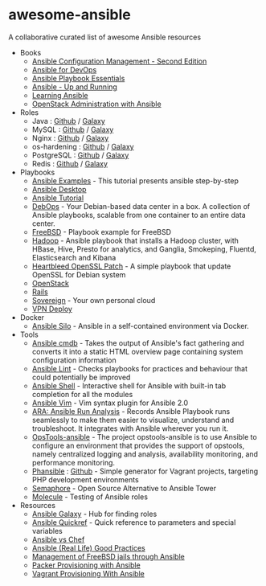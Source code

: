 # awesome-ansible
A collaborative curated list of awesome Ansible resources

- Books
  - [Ansible Configuration Management - Second Edition](https://www.packtpub.com/networking-and-servers/ansible-configuration-management-second-edition)
  - [Ansible for DevOps](https://leanpub.com/ansible-for-devops)
  - [Ansible Playbook Essentials](https://www.packtpub.com/networking-and-servers/ansible-playbook-essentials)
  - [Ansible - Up and Running](http://shop.oreilly.com/product/0636920035626.do)
  - [Learning Ansible](https://www.packtpub.com/networking-and-servers/learning-ansible)
  - [OpenStack Administration with Ansible](https://www.packtpub.com/virtualization-and-cloud/openstack-administration-ansible)
- Roles
  - Java : [Github](https://github.com/silpion/ansible-java) / [Galaxy](https://galaxy.ansible.com/list#/roles/457)
  - MySQL : [Github](https://github.com/ANXS/mysql) / [Galaxy](https://galaxy.ansible.com/list#/roles/509)
  - Nginx : [Github](https://github.com/jdauphant/ansible-role-nginx) / [Galaxy](https://galaxy.ansible.com/list#/roles/466)
  - os-hardening : [Github](https://github.com/dev-sec/ansible-os-hardening) / [Galaxy](https://galaxy.ansible.com/dev-sec/os-hardening/)
  - PostgreSQL : [Github](https://github.com/ANXS/postgresql) / [Galaxy](https://galaxy.ansible.com/list#/roles/512)
  - Redis : [Github](https://github.com/DavidWittman/ansible-redis) / [Galaxy](https://galaxy.ansible.com/detail#/role/730)
- Playbooks
  - [Ansible Examples](https://github.com/ansible/ansible-examples) - This tutorial presents ansible step-by-step
  - [Ansible Desktop](https://github.com/kalos/ansible-desktop)
  - [Ansible Tutorial](https://github.com/leucos/ansible-tuto)
  - [DebOps](https://debops.org/) - Your Debian-based data center in a box. A collection of Ansible playbooks, scalable from one container to an entire data center.
  - [FreeBSD](https://github.com/jdauphant/ansible-freebsd-playbooks) - Playbook example for FreeBSD
  - [Hadoop](https://github.com/analytically/hadoop-ansible) - Ansible playbook that installs a Hadoop cluster, with HBase, Hive, Presto for analytics, and Ganglia, Smokeping, Fluentd, Elasticsearch and Kibana
  - [Heartbleed OpenSSL Patch](https://github.com/jdauphant/patch-openssl-CVE-2014-0160) - A simple playbook that update OpenSSL for Debian system
  - [OpenStack](https://github.com/openstack-ansible/openstack-ansible)
  - [Rails](https://github.com/j-mcnally/ansible-rails)
  - [Sovereign](https://github.com/sovereign/sovereign) - Your own personal cloud
  - [VPN Deploy](https://github.com/ftao/vpn-deploy-playbook)
- Docker
  - [Ansible Silo](https://github.com/groupon/ansible-silo) - Ansible in a self-contained environment via Docker.
- Tools
  - [Ansible cmdb](https://github.com/fboender/ansible-cmdb) - Takes the output of Ansible's fact gathering and converts it into a static HTML overview page containing system configuration information
  - [Ansible Lint](https://github.com/willthames/ansible-lint) - Checks playbooks for practices and behaviour that could potentially be improved
  - [Ansible Shell](https://github.com/dominis/ansible-shell) - Interactive shell for Ansible with built-in tab completion for all the modules
  - [Ansible Vim](https://github.com/pearofducks/ansible-vim) - Vim syntax plugin for Ansible 2.0
  - [ARA: Ansible Run Analysis](https://github.com/openstack/ara) - Records Ansible Playbook runs seamlessly to make them easier to visualize, understand and troubleshoot. It integrates with Ansible wherever you run it.
  - [OpsTools-ansible](https://github.com/centos-opstools/opstools-ansible) - The project opstools-ansible is to use Ansible to configure an environment that provides the support of opstools, namely centralized logging and analysis, availability monitoring, and performance monitoring.
  - [Phansible](http://phansible.com/) : [Github](https://github.com/phansible/phansible) - Simple generator for Vagrant projects, targeting PHP development environments
  - [Semaphore](https://github.com/ansible-semaphore/semaphore) - Open Source Alternative to Ansible Tower
  - [Molecule](https://github.com/metacloud/molecule) - Testing of Ansible roles
- Resources
  - [Ansible Galaxy](https://galaxy.ansible.com) - Hub for finding roles
  - [Ansible Quickref](https://github.com/lorin/ansible-quickref) - Quick reference to parameters and special variables
  - [Ansible vs Chef](https://tjheeta.github.io/2015/04/15/ansible-vs-chef/)
  - [Ansible (Real Life) Good Practices](https://reinteractive.com/posts/167-ansible-real-life-good-practices )
  - [Management of FreeBSD jails through Ansible](https://www.keltia.net/howtos/jail-mgmt-with-ansible/)
  - [Packer Provisioning with Ansible](https://www.packer.io/docs/provisioners/ansible-local.html)
  - [Vagrant Provisioning With Ansible](https://www.vagrantup.com/docs/provisioning/ansible.html)
